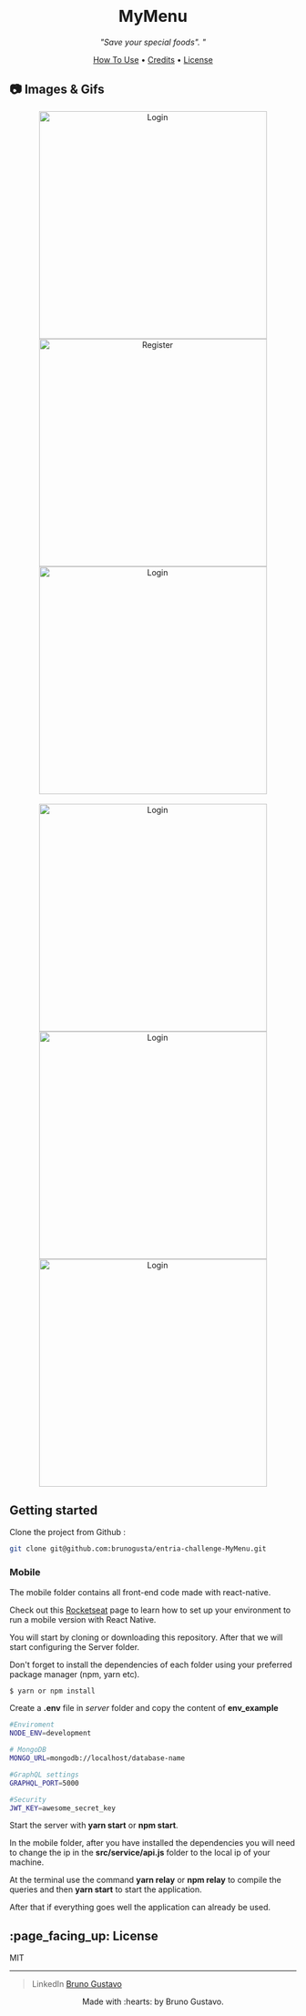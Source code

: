 <h1 align="center">
  <br>
  <br>
  <b>MyMenu</b>
  <br>
</h1>

<h4 align="center"></h4>

<p align="center"><i >"Save your special foods".
"</i> </p>

<p align="center">
  <a href="#how-to-use">How To Use</a> •
  <a href="#credits">Credits</a> •
  <a href="#license">License</a>
</p>

## :camera: Images & Gifs

<p align='center'>
  <img src="https://i.imgur.com/Z3Tgwga.jpg" alt="Login" height="400">
  <img src="https://i.imgur.com/iCijOAP.jpg" alt="Register" height="400">
  <img src="https://i.imgur.com/Q267KRI.jpg" alt="Login" height="400">
  </br>
  </br> 
  <img src="https://i.imgur.com/tLHyVUo.jpg" alt="Login" height="400">
  <img src="https://i.imgur.com/LaYh4gc.jpg" alt="Login" height="400">
  <img src="https://i.imgur.com/mAN5OOv.jpg" alt="Login" height="400">
</p>

## Getting started

Clone the project from Github :
```sh
git clone git@github.com:brunogusta/entria-challenge-MyMenu.git
```

### Mobile

The mobile folder contains all front-end code made with react-native.

Check out this [Rocketseat](https://docs.rocketseat.dev/ambiente-react-native/introducao) page to learn how to set up your environment to run a mobile version with React Native.

You will start by cloning or downloading this repository. After that we will start configuring the Server folder.

Don't forget to install the dependencies of each folder using your preferred package manager (npm, yarn etc).
```sh
$ yarn or npm install
```

Create a **.env** file in _server_ folder and copy the content of **env_example**

```bash
#Enviroment
NODE_ENV=development

# MongoDB
MONGO_URL=mongodb://localhost/database-name

#GraphQL settings
GRAPHQL_PORT=5000

#Security
JWT_KEY=awesome_secret_key

```
Start the server with **yarn start** or **npm start**.

In the mobile folder, after you have installed the dependencies you will need to change the ip in the **src/service/api.js** folder to the local ip of your machine.

At the terminal use the command **yarn relay** or **npm relay** to compile the queries and then **yarn start** to start the application.


After that if everything goes well the application can already be used.


<div id='license'>
  <h2>:page_facing_up: License</h2>
</div>

MIT

---

> LinkedIn [Bruno Gustavo](https://www.linkedin.com/in/bruno-gustavo-90502a13a/)

<p align='center'>
  Made with :hearts: by Bruno Gustavo.
</p>
